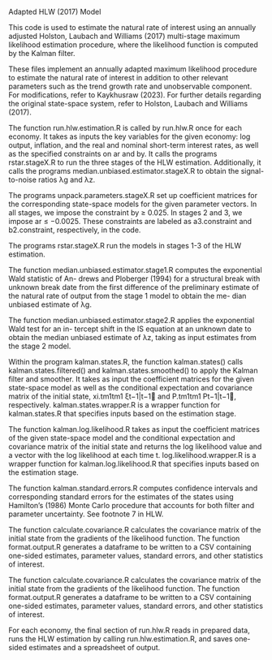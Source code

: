 Adapted HLW (2017) Model  

This code is used to estimate the natural rate of interest using an annually adjusted Holston, Laubach and Williams (2017) multi-stage maximum likelihood estimation procedure, where the likelihood function is computed by the Kalman filter.

These files implement an annually adapted maximum likelihood procedure to estimate the natural rate of interest in addition to other relevant parameters such as the trend growth rate and unobservable component. For modifications, refer to Kaykhusraw (2023). For further details regarding the original state-space system, refer to Holston, Laubach and Williams (2017).

The function run.hlw.estimation.R is called by run.hlw.R once for each economy. It takes as inputs the key variables for the given economy: log output, inflation, and the real and nominal short-term interest rates, as well as the specified constraints on ar and by. It calls the programs rstar.stageX.R to run the three stages of the HLW estimation. Additionally, it calls the programs median.unbiased.estimator.stageX.R to obtain the signal-to-noise ratios λg and λz. 

The programs unpack.parameters.stageX.R set up coefficient matrices for the corresponding state-space models for the given parameter vectors. In all stages, we impose the constraint by ≥ 0.025. In stages 2 and 3, we impose ar ≤ −0.0025. These constraints are labeled as a3.constraint and b2.constraint, respectively, in the code.
 
The programs rstar.stageX.R run the models in stages 1-3 of the HLW estimation.

The function median.unbiased.estimator.stage1.R computes the exponential Wald statistic of An- drews and Ploberger (1994) for a structural break with unknown break date from the first difference of the preliminary estimate of the natural rate of output from the stage 1 model to obtain the me- dian unbiased estimate of λg.

The function median.unbiased.estimator.stage2.R applies the exponential Wald test for an in- tercept shift in the IS equation at an unknown date to obtain the median unbiased estimate of λz, taking as input estimates from the stage 2 model.

Within the program kalman.states.R, the function kalman.states() calls kalman.states.filtered() and kalman.states.smoothed() to apply the Kalman filter and smoother. It takes as input the coefficient matrices for the given state-space model as well as the conditional expectation and covariance matrix of the initial state, xi.tm1tm1  ξt−1|t−1 and P.tm1tm1  Pt−1|t−1, respectively. kalman.states.wrapper.R is a wrapper function for kalman.states.R that specifies inputs based on the estimation stage. 

The function kalman.log.likelihood.R takes as input the coefficient matrices of the given state-space model and the conditional expectation and covariance matrix of the initial state and returns the log likelihood value and a vector with the log likelihood at each time t. log.likelihood.wrapper.R is a wrapper function for kalman.log.likelihood.R that specifies inputs based on the estimation stage.

The function kalman.standard.errors.R computes confidence intervals and corresponding standard errors for the estimates of the states using Hamilton’s (1986) Monte Carlo procedure that accounts for both filter and parameter uncertainty. See footnote 7 in HLW. 

The function calculate.covariance.R calculates the covariance matrix of the initial state from the gradients of the likelihood function. The function format.output.R generates a dataframe to be written to a CSV containing one-sided estimates, parameter values, standard errors, and other statistics of interest.

The function calculate.covariance.R calculates the covariance matrix of the initial state from the gradients of the likelihood function. The function format.output.R generates a dataframe to be written to a CSV containing one-sided estimates, parameter values, standard errors, and other statistics of interest.

For each economy, the final section of run.hlw.R reads in prepared data, runs the HLW estimation by calling run.hlw.estimation.R, and saves one-sided estimates and a spreadsheet of output.
